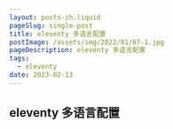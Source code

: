 ```yaml
---
layout: posts-zh.liquid
pageSlug: single-post
title: eleventy 多语言配置
postImage: /assets/img/2022/01/07-1.jpg
pageDescription: eleventy 多语言配置
tags: 
  - eleventy
date: 2023-02-13
---
```


## eleventy 多语言配置